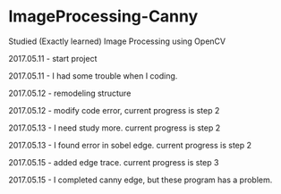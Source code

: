 # ImageProcessing-Canny
Studied (Exactly learned) Image Processing using OpenCV

2017.05.11 -  start project

2017.05.11 -  I had some trouble when I coding.

2017.05.12 -  remodeling structure

2017.05.12 -  modify code error, current progress is step 2

2017.05.13 -  I need study more. current progress is step 2

2017.05.13 -  I found error in sobel edge. current progress is step 2

2017.05.15 -  added edge trace. current progress is step 3

2017.05.15 -  I completed canny edge, but these program has a problem.
